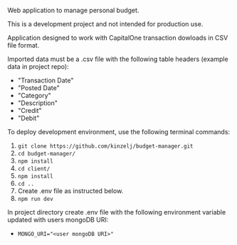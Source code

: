 Web application to manage personal budget.

This is a development project and not intended for production use. 

Application designed to work with CapitalOne transaction dowloads in CSV file format.

Imported data must be a .csv file with the following table headers (example data in project repo):
- "Transaction Date"
- "Posted Date"
- "Category"
- "Description"
- "Credit"
- "Debit" 

To deploy development environment, use the following terminal commands:
1. `git clone https://github.com/kinzelj/budget-manager.git`
2. `cd budget-manager/`
3. `npm install`
4. `cd client/`
5. `npm install`
6. `cd ..`
8. Create .env file as instructed below.
7. `npm run dev`

In project directory create .env file with the following environment variable updated with users mongoDB URI:
- `MONGO_URI="<user mongoDB URI>"`
                                                      